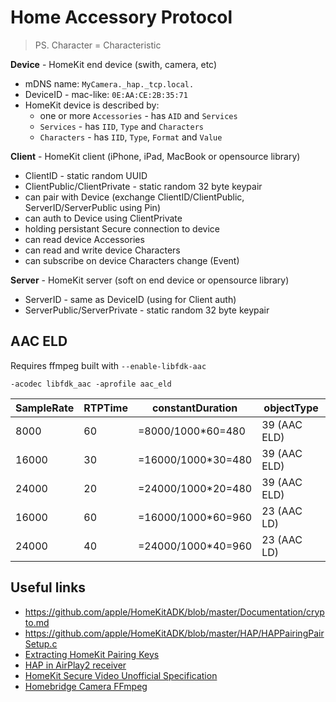 # Home Accessory Protocol

> PS. Character = Characteristic

**Device** - HomeKit end device (swith, camera, etc)

- mDNS name: `MyCamera._hap._tcp.local.`
- DeviceID - mac-like: `0E:AA:CE:2B:35:71`
- HomeKit device is described by:
  - one or more `Accessories` - has `AID` and `Services`  
  - `Services` - has `IID`, `Type` and `Characters`  
  - `Characters` - has `IID`, `Type`, `Format` and `Value`

**Client** - HomeKit client (iPhone, iPad, MacBook or opensource library)

- ClientID - static random UUID
- ClientPublic/ClientPrivate - static random 32 byte keypair
- can pair with Device (exchange ClientID/ClientPublic, ServerID/ServerPublic using Pin)
- can auth to Device using ClientPrivate
- holding persistant Secure connection to device
- can read device Accessories
- can read and write device Characters
- can subscribe on device Characters change (Event)

**Server** - HomeKit server (soft on end device or opensource library)

- ServerID - same as DeviceID (using for Client auth)
- ServerPublic/ServerPrivate - static random 32 byte keypair

## AAC ELD 

Requires ffmpeg built with `--enable-libfdk-aac`

```
-acodec libfdk_aac -aprofile aac_eld 
```

| SampleRate | RTPTime | constantDuration   | objectType   |
|------------|---------|--------------------|--------------|
| 8000       | 60      | =8000/1000*60=480  | 39 (AAC ELD) |
| 16000      | 30      | =16000/1000*30=480 | 39 (AAC ELD) |
| 24000      | 20      | =24000/1000*20=480 | 39 (AAC ELD) |
| 16000      | 60      | =16000/1000*60=960 | 23 (AAC LD)  |
| 24000      | 40      | =24000/1000*40=960 | 23 (AAC LD)  |

## Useful links

- https://github.com/apple/HomeKitADK/blob/master/Documentation/crypto.md
- https://github.com/apple/HomeKitADK/blob/master/HAP/HAPPairingPairSetup.c
- [Extracting HomeKit Pairing Keys](https://pvieito.com/2019/12/extract-homekit-pairing-keys)
- [HAP in AirPlay2 receiver](https://github.com/openairplay/airplay2-receiver/blob/master/ap2/pairing/hap.py)
- [HomeKit Secure Video Unofficial Specification](https://github.com/Supereg/secure-video-specification)
- [Homebridge Camera FFmpeg](https://sunoo.github.io/homebridge-camera-ffmpeg/configs/)